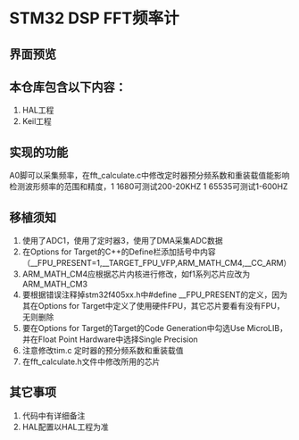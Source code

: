 # STM32 DSP FFT频率计

## 界面预览

## 本仓库包含以下内容：

1. HAL工程
2. Keil工程


## 实现的功能
A0脚可以采集频率，在fft_calculate.c中修改定时器预分频系数和重装载值能影响检测波形频率的范围和精度，1 1680可测试200-20KHZ  1 65535可测试1-600HZ

## 移植须知
1. 使用了ADC1，使用了定时器3，使用了DMA采集ADC数据
2. 在Options for Target的C++的Define栏添加括号中内容（__FPU_PRESENT=1,__TARGET_FPU_VFP,ARM_MATH_CM4,__CC_ARM）
3. ARM_MATH_CM4应根据芯片内核进行修改，如f1系列芯片应改为ARM_MATH_CM3
4. 要根据错误注释掉stm32f405xx.h中#define __FPU_PRESENT的定义，因为其在Options for Target中定义了使用硬件FPU，其它芯片要看有没有FPU，无则删除
5. 要在Options for Target的Target的Code Generation中勾选Use MicroLIB，并在Float Point Hardware中选择Single Precision
6. 注意修改tim.c 定时器的预分频系数和重装载值
7. 在fft_calculate.h文件中修改所用的芯片

## 其它事项
1. 代码中有详细备注
2. HAL配置以HAL工程为准
